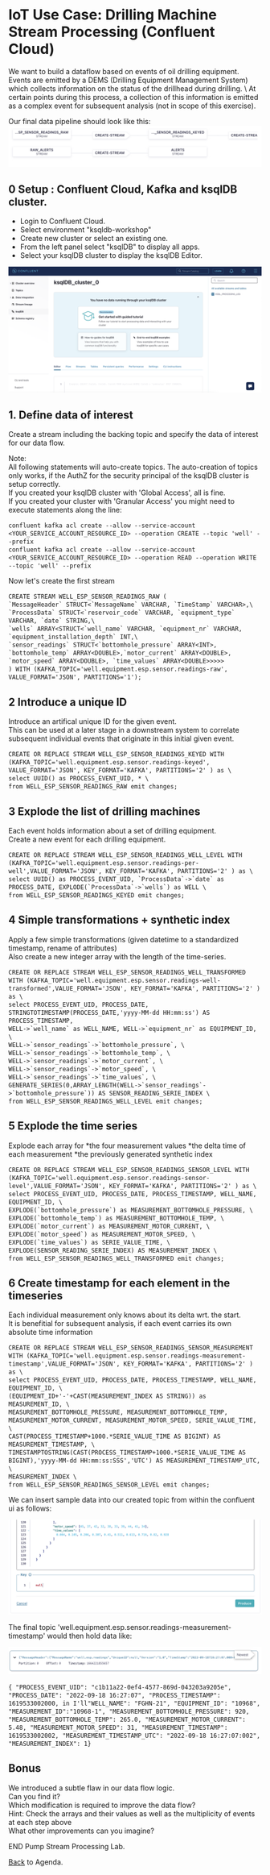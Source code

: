 # IoT Use Case: Drilling Machine Stream Processing (Confluent Cloud)

We want to build a dataflow based on events of oil drilling equipment. \
Events are emitted by a DEMS (Drilling Equipment Management System) which collects information on the status of the drillhead during drilling. \ 
At certain points during this process, a collection of this information is emitted as a complex event for subsequent analysis (not in scope of this exercise).

Our final data pipeline should look like this:
![ Temperature Alerting System Flow](img_pump_stream_processing/datapipeline.png)

## 0 Setup : Confluent Cloud, Kafka and ksqlDB cluster.

- Login to Confluent Cloud.
- Select environment "ksqldb-workshop"
- Create new cluster or select an existing one.
- From the left panel select "ksqlDB" to display all apps.
- Select your ksqlDB cluster to display the ksqlDB Editor.

![Start Screen](img_pump_stream_processing/ksqlDB_Start.png)

## 1. Define data of interest

Create a stream including the backing topic and specify the data of interest for our data flow.

Note: \
All following statements will auto-create topics. The auto-creation of topics only works, if the AuthZ for the security principal of the ksqlDB cluster is setup correctly. \
If you created your ksqlDB cluster with 'Global Access', all is fine. \
If you created your cluster with 'Granular Access' you might need to execute statements along the line:

```
confluent kafka acl create --allow --service-account <YOUR_SERVICE_ACCOUNT_RESOURCE_ID> --operation CREATE --topic 'well' --prefix
confluent kafka acl create --allow --service-account <YOUR_SERVICE_ACCOUNT_RESOURCE_ID> --operation READ --operation WRITE --topic 'well' --prefix
```

Now let's create the first stream

```
CREATE STREAM WELL_ESP_SENSOR_READINGS_RAW (
`MessageHeader` STRUCT<`MessageName` VARCHAR, `TimeStamp` VARCHAR>,\
`ProcessData` STRUCT<`reservoir_code` VARCHAR, `equipment_type` VARCHAR, `date` STRING,\
`wells` ARRAY<STRUCT<`well_name` VARCHAR, `equipment_nr` VARCHAR, `equipment_installation_depth` INT,\
`sensor_readings` STRUCT<`bottomhole_pressure` ARRAY<INT>, `bottomhole_temp` ARRAY<DOUBLE>,`motor_current` ARRAY<DOUBLE>, `motor_speed` ARRAY<DOUBLE>, `time_values` ARRAY<DOUBLE>>>>>
) WITH (KAFKA_TOPIC='well.equipment.esp.sensor.readings-raw', VALUE_FORMAT='JSON', PARTITIONS='1');

```

## 2 Introduce a unique ID
Introduce an artifical unique ID for the given event.\
This can be used at a later stage in a downstream system to correlate subsequent individual events that  originate in this initial given event.
```
CREATE OR REPLACE STREAM WELL_ESP_SENSOR_READINGS_KEYED WITH (KAFKA_TOPIC='well.equipment.esp.sensor.readings-keyed', VALUE_FORMAT='JSON', KEY_FORMAT='KAFKA', PARTITIONS='2' ) as \
select UUID() as PROCESS_EVENT_UID, * \
from WELL_ESP_SENSOR_READINGS_RAW emit changes;
```

## 3 Explode the list of drilling machines
Each event holds information about a set of drilling equipment.\
Create a new event for each drilling equipment.

```
CREATE OR REPLACE STREAM WELL_ESP_SENSOR_READINGS_WELL_LEVEL WITH (KAFKA_TOPIC='well.equipment.esp.sensor.readings-per-well',VALUE_FORMAT='JSON', KEY_FORMAT='KAFKA', PARTITIONS='2' ) as \
select UUID() as PROCESS_EVENT_UID, `ProcessData`->`date` as PROCESS_DATE, EXPLODE(`ProcessData`->`wells`) as WELL \
from WELL_ESP_SENSOR_READINGS_KEYED emit changes;
```

## 4 Simple transformations + synthetic index
Apply a few simple transformations (given datetime to a standardized timestamp, rename of attributes)\
Also create a new integer array with the length of the time-series.
```
CREATE OR REPLACE STREAM WELL_ESP_SENSOR_READINGS_WELL_TRANSFORMED WITH (KAFKA_TOPIC='well.equipment.esp.sensor.readings-well-transformed',VALUE_FORMAT='JSON', KEY_FORMAT='KAFKA', PARTITIONS='2' ) as \
select PROCESS_EVENT_UID, PROCESS_DATE, STRINGTOTIMESTAMP(PROCESS_DATE,'yyyy-MM-dd HH:mm:ss') AS PROCESS_TIMESTAMP,
WELL->`well_name` as WELL_NAME, WELL->`equipment_nr` as EQUIPMENT_ID, \
WELL->`sensor_readings`->`bottomhole_pressure`, \
WELL->`sensor_readings`->`bottomhole_temp`, \
WELL->`sensor_readings`->`motor_current`, \
WELL->`sensor_readings`->`motor_speed`, \
WELL->`sensor_readings`->`time_values`, \
GENERATE_SERIES(0,ARRAY_LENGTH(WELL->`sensor_readings`->`bottomhole_pressure`)) AS SENSOR_READING_SERIE_INDEX \
from WELL_ESP_SENSOR_READINGS_WELL_LEVEL emit changes;

```

## 5 Explode the time series
Explode each array for 
*the four measurement values
*the delta time of each measurement
*the previously generated synthetic index
```
CREATE OR REPLACE STREAM WELL_ESP_SENSOR_READINGS_SENSOR_LEVEL WITH (KAFKA_TOPIC='well.equipment.esp.sensor.readings-sensor-level',VALUE_FORMAT='JSON', KEY_FORMAT='KAFKA', PARTITIONS='2' ) as \
select PROCESS_EVENT_UID, PROCESS_DATE, PROCESS_TIMESTAMP, WELL_NAME, EQUIPMENT_ID, \
EXPLODE(`bottomhole_pressure`) as MEASUREMENT_BOTTOMHOLE_PRESSURE, \
EXPLODE(`bottomhole_temp`) as MEASUREMENT_BOTTOMHOLE_TEMP, \
EXPLODE(`motor_current`) as MEASUREMENT_MOTOR_CURRENT, \
EXPLODE(`motor_speed`) as MEASUREMENT_MOTOR_SPEED, \
EXPLODE(`time_values`) as SERIE_VALUE_TIME, \
EXPLODE(SENSOR_READING_SERIE_INDEX) AS MEASUREMENT_INDEX \
from WELL_ESP_SENSOR_READINGS_WELL_TRANSFORMED emit changes;
```

## 6 Create timestamp for each element in the timeseries
Each individual measurement only knows about its delta wrt. the start.\
It is benefitial for subsequent analysis, if each event carries its own absolute time information
```
CREATE OR REPLACE STREAM WELL_ESP_SENSOR_READINGS_SENSOR_MEASUREMENT WITH (KAFKA_TOPIC='well.equipment.esp.sensor.readings-measurement-timestamp',VALUE_FORMAT='JSON', KEY_FORMAT='KAFKA', PARTITIONS='2' ) as \
select PROCESS_EVENT_UID, PROCESS_DATE, PROCESS_TIMESTAMP, WELL_NAME, EQUIPMENT_ID, \
(EQUIPMENT_ID+'-'+CAST(MEASUREMENT_INDEX AS STRING)) as MEASUREMENT_ID, \
MEASUREMENT_BOTTOMHOLE_PRESSURE, MEASUREMENT_BOTTOMHOLE_TEMP, MEASUREMENT_MOTOR_CURRENT, MEASUREMENT_MOTOR_SPEED, SERIE_VALUE_TIME, \
CAST(PROCESS_TIMESTAMP+1000.*SERIE_VALUE_TIME AS BIGINT) AS MEASUREMENT_TIMESTAMP, \
TIMESTAMPTOSTRING(CAST(PROCESS_TIMESTAMP+1000.*SERIE_VALUE_TIME AS BIGINT),'yyyy-MM-dd HH:mm:ss:SSS','UTC') AS MEASUREMENT_TIMESTAMP_UTC, \
MEASUREMENT_INDEX \
from WELL_ESP_SENSOR_READINGS_SENSOR_LEVEL emit changes;

```

We can insert sample data into our created topic from within the confluent ui as follows:

![Insert Sample Data from UI ](img_pump_stream_processing/test_data_ui.png)

The final topic 'well.equipment.esp.sensor.readings-measurement-timestamp' would then hold data like:

![Final Topic Content ](img_pump_stream_processing/final_topic_content.png)

```
{ "PROCESS_EVENT_UID": "c1b11a22-0ef4-4577-869d-043203a9205e", "PROCESS_DATE": "2022-09-18 16:27:07", "PROCESS_TIMESTAMP": 1619533002000, in I'll"WELL_NAME": "FGHN-21", "EQUIPMENT_ID": "10968", "MEASUREMENT_ID":"10968-1", "MEASUREMENT_BOTTOMHOLE_PRESSURE": 920, "MEASUREMENT_BOTTOMHOLE_TEMP": 265.0, "MEASUREMENT_MOTOR_CURRENT": 5.48, "MEASUREMENT_MOTOR_SPEED": 31, "MEASUREMENT_TIMESTAMP": 1619533002002, "MEASUREMENT_TIMESTAMP_UTC": "2022-09-18 16:27:07:002", "MEASUREMENT_INDEX": 1}

```
## Bonus
We introduced a subtle flaw in our data flow logic.\
Can you find it?\
Which modification is required to improve the data flow?\
Hint: Check the arrays and their values as well as the multiplicity of events at each step above\
What other improvements can you imagine?

END Pump Stream Processing Lab.

[Back](../README.md#Agenda) to Agenda.
